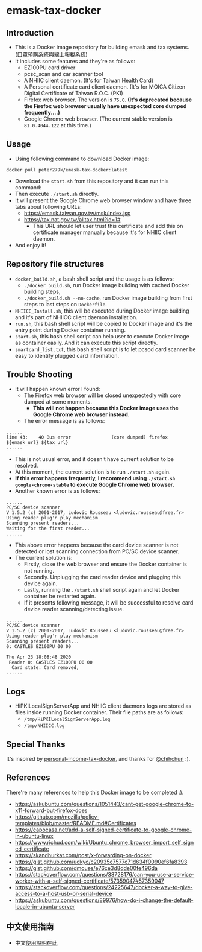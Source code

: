 # emask-tax-docker

## Introduction
- This is a Docker image repository for building emask and tax systems. (口罩預購系統與線上報稅系統)
- It includes some features and they're as follows:
  - EZ100PU card driver
  - pcsc_scan and car scanner tool
  - A NHIIC client daemon. (It's for Taiwan Health Card)
  - A Personal certificate card client daemon. (It's for MOICA Citizen Digital Certificate of Taiwan R.O.C. (PKI)
  - Firefox web browser. The version is `75.0`. **(It's deprecated because the Firefox web browser usually have unexpected core dumped frequently....)**
  - Google Chrome web browser. (The current stable version is `81.0.4044.122` at this time.)

## Usage
- Using following command to download Docker image:

```
docker pull peter279k/emask-tax-docker:latest
```

- Download the `start.sh` from this repository and it can run this command:
- Then execute `./start.sh` directly.
- It will present the Google Chrome web browser window and have three tabs about following URLs:
  - https://emask.taiwan.gov.tw/msk/index.jsp
  - https://tax.nat.gov.tw/alltax.html?id=1#
      - This URL should let user trust this certificate and add this on certificate manager manually because it's for NHIIC client daemon.
- And enjoy it!

## Repository file structures
- `docker_build.sh`, a bash shell script and the usage is as follows:
  - `./docker_build.sh`, run Docker image building with cached Docker building steps,
  - `./docker_build.sh --no-cache`, run Docker image building from first steps to last steps on `Dockerfile`.
- `NHIICC_Install.sh`, this will be executed during Docker image building and it's part of NHIICC client daemon installation.
- `run.sh`, this bash shell script will be copied to Docker image and it's the entry point during Docker container running.
- `start.sh`, this bash shell script can help user to execute Docker image as container easily. And it can execute this script directly.
- `smartcard_list.txt`, this bash shell script is to let pcscd card scanner be easy to identify plugged card information.

## Trouble Shooting
- It will happen known error I found:
  - The Firefox web browser will be closed unexpectedly with core dumped at some moments.
    - **This will not happen because this Docker image uses the Google Chrome web browser instead.**
  - The error message is as follows:
```
......
line 43:    40 Bus error               (core dumped) firefox ${emask_url} ${tax_url}
......
```
  - This is not usual error, and it doesn't have current solution to be resolved.
  - At this moment, the current solution is to run `./start.sh` again.
  - **If this error happens frequently, I recommend using `./start.sh google-chrome-stable` to execute Google Chrome web browser.**
  - Another known error is as follows:
```
......
PC/SC device scanner
V 1.5.2 (c) 2001-2017, Ludovic Rousseau <ludovic.rousseau@free.fr>
Using reader plug'n play mechanism
Scanning present readers...
Waiting for the first reader...
......
```
  - This above error happens because the card device scanner is not detected or lost scanning connection from PC/SC device scanner.
  - The current solution is:
      - Firstly, close the web browser and ensure the Docker container is not running.
      - Secondly. Unplugging the card reader device and plugging this device again.
      - Lastly, running the `./start.sh` shell script again and let Docker container be restarted again.
      - If it presents following message, it will be successful to resolve card device reader scanning/detecting issue.
```
......
PC/SC device scanner
V 1.5.2 (c) 2001-2017, Ludovic Rousseau <ludovic.rousseau@free.fr>
Using reader plug'n play mechanism
Scanning present readers...
0: CASTLES EZ100PU 00 00

Thu Apr 23 18:08:48 2020
 Reader 0: CASTLES EZ100PU 00 00
  Card state: Card removed,
......
```

## Logs
- HiPKILocalSignServerApp and NHIIC client daemons logs are stored as files inside running Docker container. Their file paths are as follows:
  - `/tmp/HiPKILocalSignServerApp.log`
  - `/tmp/NHIICC.log`

## Special Thanks

It's inspired by [personal-income-tax-docker](https://github.com/chihchun/personal-income-tax-docker), and thanks for [@chihchun](https://github.com/chihchun/) :).

## References

There're many references to help this Docker image to be completed :).

- https://askubuntu.com/questions/1051443/cant-get-google-chrome-to-x11-forward-but-firefox-does
- https://github.com/mozilla/policy-templates/blob/master/README.md#Certificates
- https://capocasa.net/add-a-self-signed-certificate-to-google-chrome-in-ubuntu-linux
- https://www.richud.com/wiki/Ubuntu_chrome_browser_import_self_signed_certificate
- https://skandhurkat.com/post/x-forwarding-on-docker
- https://gist.github.com/udkyo/c20935c7577c71d634f0090ef6fa8393
- https://gist.github.com/dmouse/e76ce3d8dde00fe496da
- https://stackoverflow.com/questions/38728176/can-you-use-a-service-worker-with-a-self-signed-certificate/57359047#57359047
- https://stackoverflow.com/questions/24225647/docker-a-way-to-give-access-to-a-host-usb-or-serial-device
- https://askubuntu.com/questions/89976/how-do-i-change-the-default-locale-in-ubuntu-server

## 中文使用指南

- 中文[使用說明在此](README_TW.md)
